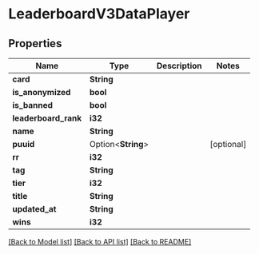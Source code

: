 # LeaderboardV3DataPlayer

## Properties

Name | Type | Description | Notes
------------ | ------------- | ------------- | -------------
**card** | **String** |  | 
**is_anonymized** | **bool** |  | 
**is_banned** | **bool** |  | 
**leaderboard_rank** | **i32** |  | 
**name** | **String** |  | 
**puuid** | Option<**String**> |  | [optional]
**rr** | **i32** |  | 
**tag** | **String** |  | 
**tier** | **i32** |  | 
**title** | **String** |  | 
**updated_at** | **String** |  | 
**wins** | **i32** |  | 

[[Back to Model list]](../README.md#documentation-for-models) [[Back to API list]](../README.md#documentation-for-api-endpoints) [[Back to README]](../README.md)


